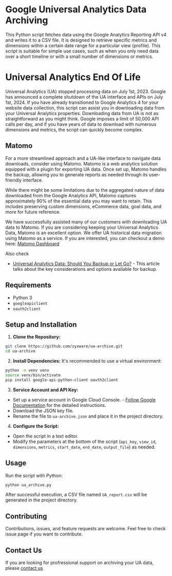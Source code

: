 # Google Universal Analytics Data Archiving

This Python script fetches data using the Google Analytics Reporting API v4 and writes it to a CSV file. It is designed to retrieve specific metrics and dimensions within a certain date range for a particular view (profile). This script is suitable for simple use cases, such as when you only need data over a short timeline or with a small number of dimensions or metrics.

# Universal Analytics End Of Life

Universal Analytics (UA) stopped processing data on July 1st, 2023. Google has announced a complete shutdown of the UA interface and APIs on July 1st, 2024. If you have already transitioned to Google Analytics 4 for your website data collection, this script can assist you in downloading data from your Universal Analytics properties. Downloading data from UA is not as straightforward as you might think. Google imposes a limit of 50,000 API calls per day, and if you have years of data to download with numerous dimensions and metrics, the script can quickly become complex.

## Matomo

For a more streamlined approach and a UA-like interface to navigate data downloads, consider using Matomo. Matomo is a web analytics solution equipped with a plugin for exporting UA data. Once set up, Matomo handles the backup, allowing you to generate reports as needed through its user-friendly interface.

While there might be some limitations due to the aggregated nature of data downloaded from the Google Analytics API, Matomo captures approximately 90% of the essential data you may want to retain. This includes preserving custom dimensions, eCommerce data, goal data, and more for future reference.

We have successfully assisted many of our customers with downloading UA data to Matomo. If you are considering keeping your Universal Analytics Data, Matomo is an excellent option. We offer UA historical data migration using Matomo as a service. If you are interested, you can checkout a demo here: [Matomo Dashboard](https://engage.zyxware.com/matomo-dashboard)

Also check
- [Universal Analytics Data: Should You Backup or Let Go?](https://www.zyxware.com/article/6613/universal-analytics-historical-data-backup) - This article talks about the key considerations and options available for backup.

## Requirements

- Python 3
- `googleapiclient`
- `oauth2client`

## Setup and Installation

1. **Clone the Repository:**

```sh
git clone https://github.com/zyxware/ua-archive.git
cd ua-archive
```


2. **Install Dependencies:**
It's recommended to use a virtual environment:


```sh
python -m venv venv
source venv/bin/activate
pip install google-api-python-client oauth2client
```

3. **Service Account and API Key:**
- Set up a service account in Google Cloud Console. - [Follow Google Documentation](https://developers.google.com/analytics/devguides/reporting/core/v4/quickstart/service-py) for the detailed instructions.
- Download the JSON key file.
- Rename the file to `ua-archive.json` and place it in the project directory.

4. **Configure the Script:**
- Open the script in a text editor.
- Modify the parameters at the bottom of the script (`api_key`, `view_id`, `dimensions`, `metrics`, `start_date`, `end_date`, `output_file`) as needed.

## Usage

Run the script with Python:

```sh
python ua_archive.py
```
After successful execution, a CSV file named `UA_report.csv` will be generated in the project directory.

## Contributing

Contributions, issues, and feature requests are welcome. Feel free to check issue page if you want to contribute.

## Contact Us

If you are looking for profressional support on archiving your UA data, please [contact us](https://www.zyxware.com/contact-us)
